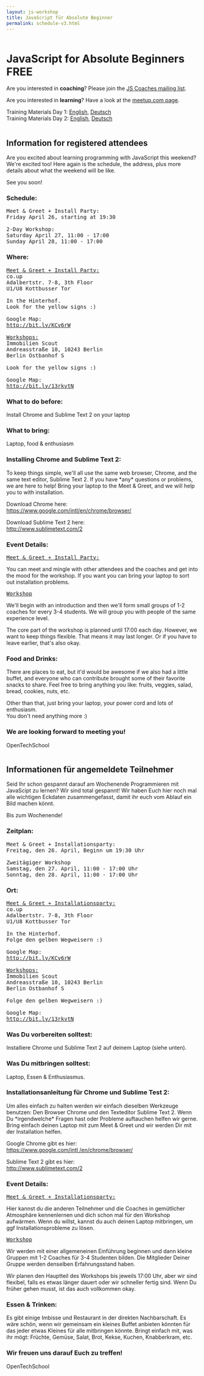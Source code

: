 ```yaml
---
layout: js-workshop
title: JavaScript für Absolute Beginner
permalink: schedule-v3.html
---
```


<div class="column">

<h1>JavaScript for Absolute Beginners <span class="highlight">FREE</span></h1>

<section id="callforaction">
  <p id="callforcoaches">
    Are you interested in <strong>coaching</strong>? Please join the <a href="https://groups.google.com/a/opentechschool.org/forum/?fromgroups=#!forum/coaches.js">JS Coaches mailing list</a>.
  </p>
  <p id="callforstudents">
    Are you interested in <strong>learning</strong>? Have a look at the <a href="http://www.meetup.com/opentechschool-berlin/events/114138122/">meetup.com page</a>.
  </p>
</section>

<p>
  Training Materials Day 1:
    <a href="http://opentechschool.github.com/js-beginners-4h-workshop-1/index.html">English</a>, 
    <a href="http://opentechschool.github.com/js-beginners-4h-workshop-1/index_de.html">Deutsch</a>
  <br />
  Training Materials Day 2:
    <a href="http://opentechschool.github.com/js-beginners-day2/index.html">English</a>, 
    <a href="http://opentechschool.github.com/js-beginners-day2/index_de.html">Deutsch</a>
</p>

<div class="column left">

<h2>Information for registered attendees</h2>

<p>Are you excited about learning programming with JavaScript this weekend? We're excited too! Here again is the schedule, the address, plus more details about what the weekend will be like.</p>

<p>See you soon!</p>


<h3>Schedule:</h3>

<pre>
Meet &amp; Greet + Install Party:
Friday April 26, starting at 19:30

2-Day Workshop:
Saturday April 27, 11:00 - 17:00
Sunday April 28, 11:00 - 17:00
</pre>

<h3>Where:</h3>

<pre>
<u>Meet &amp; Greet + Install Party:</u>
co.up
Adalbertstr. 7-8, 3th Floor
U1/U8 Kottbusser Tor

In the Hinterhof.
Look for the <span class="highlight">yellow</span> signs :)

Google Map:
<a href="http://bit.ly/KCv6rW">http://bit.ly/KCv6rW</a>

<u>Workshops:</u>
Immobilien Scout
Andreasstraße 10, 10243 Berlin
Berlin Ostbanhof S

Look for the <span class="highlight">yellow</span> signs :)

Google Map:
<a href="http://bit.ly/13rkvtN">http://bit.ly/13rkvtN</a>
</pre>

<h3>What to do before:</h3>

<p>Install Chrome and Sublime Text 2 on your laptop</p>

<h3>What to bring:</h3>

<p>Laptop, food &amp; enthusiasm</p>

<h3>Installing Chrome and Sublime Text 2:</h3>

<p>To keep things simple, we'll all use the same web browser, Chrome, and the same text editor, Sublime Text 2. If you have *any* questions or problems, we are here to help! Bring your laptop to the Meet &amp; Greet, and we will help you to with installation.</p>

<p>
Download Chrome here:<br>
<a href="https://www.google.com/intl/en/chrome/browser/">https://www.google.com/intl/en/chrome/browser/</a>
</p>

<p>
Download Sublime Text 2 here:<br>
<a href="http://www.sublimetext.com/2">http://www.sublimetext.com/2</a>
</p>

<h3>Event Details:</h3>

<pre>
<u>Meet &amp; Greet + Install Party:</u>
</pre>

<p>You can meet and mingle with other attendees and the coaches and get into the mood for the workshop. If you want you can bring your laptop to sort out installation problems.</p>

<pre>
<u>Workshop</u>
</pre>

<p>We'll begin with an introduction and then we'll form small groups of 1-2 coaches for every 3-4 students. We will group you with people of the same experience level.</p>

<p>The core part of the workshop is planned until 17:00 each day. However, we want to keep things flexible. That means it may last longer. Or if you have to leave earlier, that's also okay.</p>

<h3>Food and Drinks:</h3>

<p>There are places to eat, but it'd would be awesome if we also had a little buffet, and everyone who can contribute brought some of their favorite snacks to share. Feel free to bring anything you like: fruits, veggies, salad, bread, cookies, nuts, etc.</p>

<p>Other than that, just bring your laptop, your power cord and lots of enthusiasm.<br>
You don't need anything more :)</p>

<h3>We are looking forward to meeting you!</h3>

<p>OpenTechSchool</p>

</div>

<div class="column right">

<h2>Informationen für angemeldete Teilnehmer</h2>

<p>Seid Ihr schon gespannt darauf am Wochenende Programmieren mit JavaScipt zu lernen? Wir sind total gespannt! Wir haben Euch hier noch mal alle wichtigen Eckdaten zusammengefasst, damit ihr euch vom Ablauf ein Bild machen könnt.</p>

<p>Bis zum Wochenende!</p>

<h3>Zeitplan:</h3>

<pre>
Meet &amp; Greet + Installationsparty:
Freitag, den 26. April, Beginn um 19:30 Uhr

Zweitägiger Workshop
Samstag, den 27. April, 11:00 - 17:00 Uhr
Sonntag, den 28. April, 11:00 - 17:00 Uhr
</pre>

<h3>Ort:</h3>

<pre>
<u>Meet &amp; Greet + Installationsparty:</u>
co.up
Adalbertstr. 7-8, 3th Floor
U1/U8 Kottbusser Tor

In the Hinterhof.
Folge den <span class="highlight">gelben</span> Wegweisern :)

Google Map:
<a href="http://bit.ly/KCv6rW">http://bit.ly/KCv6rW</a>

<u>Workshops:</u>
Immobilien Scout
Andreasstraße 10, 10243 Berlin
Berlin Ostbanhof S

Folge den <span class="highlight">gelben</span> Wegweisern :)

Google Map:
<a href="http://bit.ly/13rkvtN">http://bit.ly/13rkvtN</a>
</pre>

<h3>Was Du vorbereiten solltest:</h3>

<p>Installiere Chrome und Sublime Text 2 auf deinem Laptop (siehe unten).</p>

<h3>Was Du mitbringen solltest:</h3>

<p>Laptop, Essen &amp; Enthusiasmus.</p>

<h3>Installationsanleitung für Chrome und Sublime Test 2:</h3>

<p>Um alles einfach zu halten werden wir einfach dieselben Werkzeuge benutzen: Den Browser Chrome und den Texteditor Sublime Text 2. Wenn Du *irgendwelche* Fragen hast oder Probleme auftauchen helfen wir gerne. Bring einfach deinen Laptop mit zum Meet &amp; Greet und wir werden Dir mit der Installation helfen.</p>

<p>
Google Chrome gibt es hier:<br>
<a href="https://www.google.com/intl/en/chrome/browser/">https://www.google.com/intl
/en/chrome/browser/</a>
</p>

<p>
Sublime Text 2 gibt es hier:<br>
<a href="http://www.sublimetext.com/2">http://www.sublimetext.com/2</a>
</p>

<h3>Event Details:</h3>

<pre>
<u>Meet &amp; Greet + Installationsparty:</u>
</pre>

<p>Hier kannst du die anderen Teilnehmer und die Coaches in gemütlicher Atmosphäre kennenlernen und dich schon mal für den Workshop aufwärmen. Wenn du willst, kannst du auch deinen Laptop mitbringen, um ggf Installationsprobleme zu lösen.</p>

<pre>
<u>Workshop</u>
</pre>

<p>Wir werden mit einer allgemeneinen Einführung beginnen und dann kleine Gruppen mit 1-2 Coaches für 3-4 Studenten bilden. Die Mitglieder Deiner Gruppe werden denselben Erfahrungsstand haben.</p>

<p>Wir planen den Hauptteil des Workshops bis jeweils 17:00 Uhr, aber wir sind flexibel, falls es etwas länger dauert oder wir schneller fertig sind. Wenn Du früher gehen musst, ist das auch vollkommen okay.</p>

<h3>Essen &amp; Trinken:</h3>

<p>Es gibt einige Imbisse und Restaurant in der direkten Nachbarschaft. Es wäre schön, wenn wir gemeinsam ein kleines Buffet anbieten könnten für das jeder etwas Kleines für alle mitbringen könnte. Bringt einfach mit, was ihr mögt: Früchte, Gemüse, Salat, Brot, Kekse, Kuchen, Knabberkram, etc.</p>

<h3>Wir freuen uns darauf Euch zu treffen!</h3>

<p>OpenTechSchool</p>


</div>

</div>